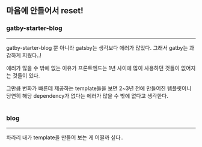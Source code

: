 ## 마음에 안들어서 reset!

### gatby-starter-blog

---

gatby-starter-blog 뿐 아니라 gatsby는 생각보다 에러가 많았다.
그래서 gatby는 과감하게 지웠다..!

에러가 많을 수 밖에 없는 이유가 프론트엔드는 1년 사이에 많이 사용하던 것들이 없어지는 것들이 있다.

그만큼 변화가 빠른데 제공하는 template들을 보면 2~3년 전에 만들어진 템플릿이니 당연히 해당 dependency가 없다는 에러가 많을 수 밖에 없다고 생각한다.
<br>
<br>

### blog

---

차라리 내가 template을 만들어 보는 게 어떨까 싶다..
